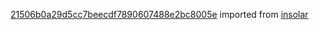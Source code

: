 [21506b0a29d5cc7beecdf7890607488e2bc8005e](https://github.com/insolar/insolar/commit/21506b0a29d5cc7beecdf7890607488e2bc8005e) imported from [insolar](https://github.com/insolar/insolar)
